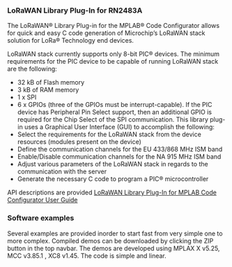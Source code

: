 ### LoRaWAN Library Plug-In for RN2483A

The LoRaWAN® Library Plug-in for the MPLAB® Code Configurator allows for quick and easy C code generation of Microchip’s LoRaWAN stack solution for LoRa® Technology end devices.

LoRaWAN stack currently supports only 8-bit PIC® devices. The minimum requirements for the PIC device to be capable of running LoRaWAN stack are the following:
- 32 kB of Flash memory
- 3 kB of RAM memory
- 1 x SPI
- 6 x GPIOs (three of the GPIOs must be interrupt-capable). If the PIC device has Peripheral Pin Select support, then an additional GPIO is required for the Chip Select of the SPI communication.
This library plug-in uses a Graphical User Interface (GUI) to accomplish the following:
- Select the requirements for the LoRaWAN stack from the device resources (modules present on the device)
- Define the communication channels for the EU 433/868 MHz ISM band
- Enable/Disable communication channels for the NA 915 MHz ISM band
- Adjust various parameters of the LoRaWAN stack in regards to the communication with the server
- Generate the necessary C code to program a PIC® microcontroller

API descriptions are provided [LoRaWAN Library Plug-In for MPLAB Code Configurator User Guide](https://github.com/kamval/RN2483/blob/master/Documents/40001864B.pdf)

### Software examples

Several examples are provided inorder to start fast from very simple one to more complex. Compiled demos can be downloaded by clicking the ZIP button in the top navbar. The demos are developed using MPLAX X v5.25, MCC v3.85.1 , XC8 v1.45. The code is simple and linear. 
